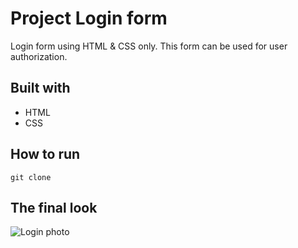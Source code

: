 
# Project Login form

Login form using HTML & CSS only. This form can be used for user authorization.

## Built with
* HTML
* CSS
## How to run
`git clone`

## The final look
![Login photo](https://user-images.githubusercontent.com/106931289/172846503-e94c92e2-2798-4d0e-a508-b5d79eaa93e5.png)


